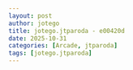 ```yaml
---
layout: post
author: jotego
title: jotego.jtparoda - e00420d
date: 2025-10-31
categories: [Arcade, jtparoda]
tags: [jotego.jtparoda]
---
```


